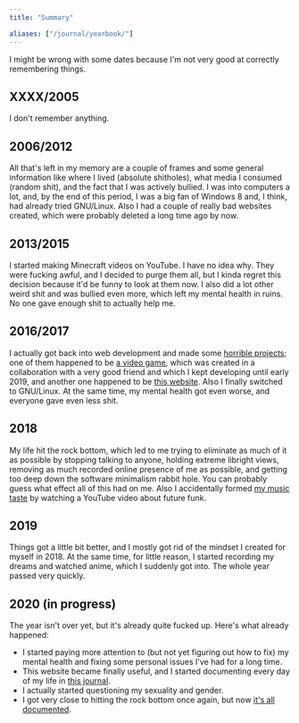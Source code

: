 ```yaml
---
title: "Summary"

aliases: ["/journal/yearbook/"]
---
```


I might be wrong with some dates because I'm not very good at
correctly remembering things.

## XXXX/2005

I don't remember anything.

## 2006/2012

All that's left in my memory are a couple of frames and some general
information like where I lived (absolute shitholes), what media I
consumed (random shit), and the fact that I was actively bullied. I
was into computers a lot, and, by the end of this period, I was a big
fan of Windows 8 and, I think, had already tried GNU/Linux. Also I had
a couple of really bad websites created, which were probably deleted a
long time ago by now.

## 2013/2015

I started making Minecraft videos on YouTube. I have no idea why. They
were fucking awful, and I decided to purge them all, but I kinda
regret this decision because it'd be funny to look at them now. I also
did a lot other weird shit and was bullied even more, which left my
mental health in ruins. No one gave enough shit to actually help me.

## 2016/2017

I actually got back into web development and made some [horrible
projects]; one of them happened to be [a video game], which was
created in a collaboration with a very good friend and which I kept
developing until early 2019, and another one happened to be [this
website]. Also I finally switched to GNU/Linux. At the same time, my
mental health got even worse, and everyone gave even less shit.

[horrible projects]: https://gitlab.com/kirbykevinson/BBrowser
[a video game]: https://gitlab.com/kirbykevinson/ToberUberStobe/
[this website]: /extra/old-designs/3.html

## 2018

My life hit the rock bottom, which led to me trying to eliminate as
much of it as possible by stopping talking to anyone, holding extreme
libright views, removing as much recorded online presence of me as
possible, and getting too deep down the software minimalism rabbit
hole. You can probably guess what effect all of this had on me. Also I
accidentally formed [my music taste] by watching a YouTube video about
future funk.

[my music taste]: /about/playlist/

## 2019

Things got a little bit better, and I mostly got rid of the mindset I
created for myself in 2018. At the same time, for little reason, I
started recording my dreams and watched anime, which I suddenly got
into. The whole year passed very quickly.

## 2020 (in progress)

The year isn't over yet, but it's already quite fucked up. Here's what
already happened:

* I started paying more attention to (but not yet figuring out how to
  fix) my mental health and fixing some personal issues I've had for a
  long time.
* This website became finally useful, and I started documenting every
  day of my life in [this journal].
* I actually started questioning my sexuality and gender.
* I got very close to hitting the rock bottom once again, but now
  [it's all documented].

[this journal]: /journal/
[it's all documented]: /blog/the-list/
